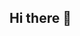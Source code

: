 ## Hi there 👋

<!--
**NataFelipeS/NataFelipeS** is a ✨ _special_ ✨ repository because its `README.md` (this file) appears on your GitHub profile.

Here are some ideas to get you started:

- 🔭 I’m currently working on Information Technology
- 🌱 I’m currently learning web programming
- 👯 I’m looking to collaborate on Websites
- 🤔 I’m looking for help with community
- 💬 Ask me about all
- 📫 How to reach me: nfelipe05@gmail.com
- 😄 Pronouns: Natã Felipe
- ⚡ Fun fact: I'm nerd
-->
